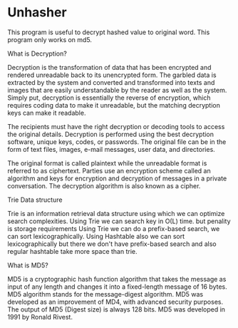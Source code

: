 # Unhasher
This program is useful to decrypt hashed value to original word.
This program only works on md5.

What is Decryption?

Decryption is the transformation of data that has been encrypted and rendered unreadable back to its unencrypted form. The garbled data is extracted by the system and converted and transformed into texts and images that are easily understandable by the reader as well as the system. Simply put, decryption is essentially the reverse of encryption, which requires coding data to make it unreadable, but the matching decryption keys can make it readable.

The recipients must have the right decryption or decoding tools to access the original details. Decryption is performed using the best decryption software, unique keys, codes, or passwords. The original file can be in the form of text files, images, e-mail messages, user data, and directories.

The original format is called plaintext while the unreadable format is referred to as ciphertext. Parties use an encryption scheme called an algorithm and keys for encryption and decryption of messages in a private conversation. The decryption algorithm is also known as a cipher.

Trie Data structure

Trie is an information retrieval data structure using which we can optimize search complexities.
Using Trie we can search key in O(L) time. but penality is storage requirements
Using Trie we can do a prefix-based search, we can sort lexicographically.
Using Hashtable also we can sort lexicographically but there we don't have prefix-based search and also regular hashtable take more space than trie.

What is MD5?

MD5 is a cryptographic hash function algorithm that takes the message as input of any length and changes it into a fixed-length message of 16 bytes. MD5 algorithm stands for the message-digest algorithm. MD5 was developed as an improvement of MD4, with advanced security purposes. The output of MD5 (Digest size) is always 128 bits. MD5 was developed in 1991 by Ronald Rivest.
